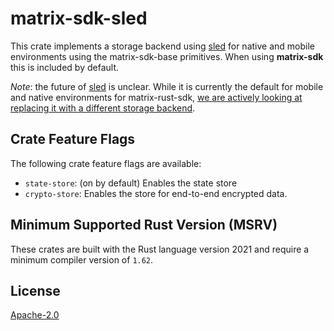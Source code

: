 # matrix-sdk-sled

This crate implements a storage backend using [sled][sled] for native and mobile environments using the matrix-sdk-base primitives. When using **matrix-sdk** this is included by default.

_Note_: the future of [sled][sled] is unclear. While it is currently the default for mobile and native environments for matrix-rust-sdk, [we are actively looking at replacing it with a different storage backend](https://github.com/matrix-org/matrix-rust-sdk/issues/294).


## Crate Feature Flags

The following crate feature flags are available:

* `state-store`: (on by default) Enables the state store
* `crypto-store`: Enables the store for end-to-end encrypted data.


## Minimum Supported Rust Version (MSRV)

These crates are built with the Rust language version 2021 and require a minimum compiler version of `1.62`.

## License

[Apache-2.0](https://www.apache.org/licenses/LICENSE-2.0)


[sled]: https://sled.rs/
